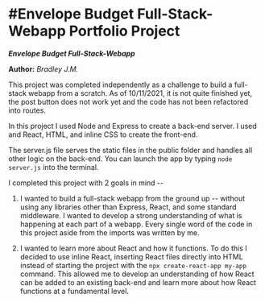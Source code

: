 ﻿#Envelope Budget Full-Stack-Webapp Portfolio Project
==============

***Envelope Budget Full-Stack-Webapp***

**Author:** *Bradley J.M.*

This project was completed independently as a challenge to build a full-stack webapp from a scratch. As of 10/11/2021, it is not quite finished yet, the post button does not work yet and the code has not been refactored into routes.

In this project I used Node and Express to create a back-end server. I used and React, HTML, and inline CSS to create the front-end.

The server.js file serves the static files in the public folder and handles all other logic on the back-end. You can launch the app by typing `node server.js` into the terminal. 

I completed this project with 2 goals in mind -- 

1. I wanted to build a full-stack webapp from the ground up -- without using any libraries other than Express, React, and some standard middleware. I wanted to develop a strong understanding of what is happening at each part of a webapp. Every single word of the code in this project aside from the imports was written by me.

2. I wanted to learn more about React and how it functions. To do this I decided to use inline React, inserting React files directly into HTML instead of starting the project with the `npx create-react-app my-app` command. This allowed me to develop an understanding of how React can be added to an existing back-end and learn more about how React functions at a fundamental level.
